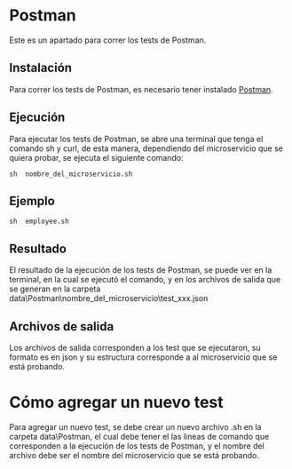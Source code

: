 # Postman 

Este es un apartado para correr los tests de Postman. 

## Instalación

Para correr los tests de Postman, es necesario tener instalado [Postman](https://www.postman.com/downloads/).

## Ejecución

Para ejecutar los tests de Postman, se abre una terminal que tenga el comando sh y curl, de esta manera, dependiendo
del microservicio que se quiera probar, se ejecuta el siguiente comando:

```sh  nombre_del_microservicio.sh ```

## Ejemplo

```sh  employee.sh ```

## Resultado

El resultado de la ejecución de los tests de Postman, se puede ver en la terminal, en la cual se ejecutó el comando, 
y en los archivos de salida que se generan en la carpeta data\Postman\nombre_del_microservicio\test_xxx.json

## Archivos de salida

Los archivos de salida corresponden a los test que se ejecutaron, su formato es en json y su estructura corresponde a 
al microservicio que se está probando.

# Cómo agregar un nuevo test

Para agregar un nuevo test, se debe crear un nuevo archivo .sh en la carpeta data\Postman, el cual debe tener el
las lineas de comando que corresponden a la ejecución de los tests de Postman, y el nombre del archivo debe ser el
nombre del microservicio que se está probando. 
